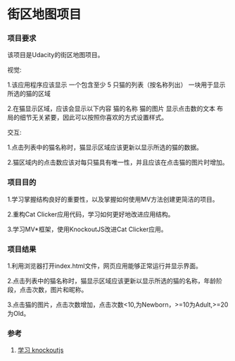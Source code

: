 # 街区地图项目

### 项目要求
该项目是Udacity的街区地图项目。

视觉:

1.该应用程序应该显示
一个包含至少 5 只猫的列表（按名称列出）
一块用于显示所选的猫的区域

2.在猫显示区域，应该会显示以下内容
猫的名称
猫的图片
显示点击数的文本
布局的细节无关紧要，因此可以按照你喜欢的方式设置样式。

交互:

1.点击列表中的猫名称时，猫显示区域应该更新以显示所选的猫的数据。

2.猫区域内的点击数应该对每只猫具有唯一性，并且应该在点击猫的图片时增加。

### 项目目的
1.学习掌握结构良好的重要性，以及掌握如何使用MV方法创建更简洁的项目。

2.重构Cat Clicker应用代码，学习如何更好地改进应用结构。

3.学习MV*框架，使用KnockoutJS改进Cat Clicker应用。


### 项目结果
1.利用浏览器打开index.html文件，网页应用能够正常运行并显示界面。

2.点击列表中的猫名称时，猫显示区域应该更新以显示所选的猫的名称，年龄阶段，点击次数，图片和昵称。

3.点击猫的图片，点击次数增加，点击次数<10,为Newborn，>=10为Adult,>=20为Old。

### 参考
1. [学习 knockoutjs](http://learn.knockoutjs.com/)
